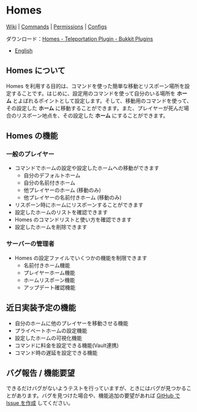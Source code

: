 # Homes

[Wiki](../../wiki) | [Commands](../../wiki/Commands) | [Permissions](../../wiki/Permissions) | [Configs](../../wiki/Configs)

ダウンロード：[Homes - Teleportation Plugin - Bukkit Plugins](https://dev.bukkit.org/projects/homes-teleportation-plugin)

- [English](./READNE.md)

## Homes について

Homes を利用する目的は、コマンドを使った簡単な移動とリスポーン場所を設定することです。はじめに、設定用のコマンドを使って自分のいる場所を **ホーム** とよばれるポイントとして設定します。そして、移動用のコマンドを使って、その設定した **ホーム** に移動することができます。また、プレイヤーが死んだ場合のリスポーン地点を、その設定した **ホーム** にすることができます。

## Homes の機能

### 一般のプレイヤー

- コマンドでホームの設定や設定したホームへの移動ができます
    - 自分のデフォルトホーム
    - 自分の名前付きホーム
    - 他プレイヤーのホーム (移動のみ)
    - 他プレイヤーの名前付きホーム (移動のみ)
- リスポーン時にホームにリスポーンすることができます
- 設定したホームのリストを確認できます
- Homes のコマンドリストと使い方を確認できます
- 設定したホームを削除できます

### サーバーの管理者

- Homes の設定ファイルでいくつかの機能を制限できます
    - 名前付きホーム機能
    - プレイヤーホーム機能
    - ホームリスポーン機能
    - アップデート確認機能

## 近日実装予定の機能

- 自分のホームに他のプレイヤーを移動させる機能
- プライベートホームの設定機能
- 設定したホームの可視化機能
- コマンドに料金を設定できる機能(Vault連携)
- コマンド時の遅延を設定できる機能

## バグ報告 / 機能要望

できるだけバグがないようテストを行っていますが、ときにはバグが見つかることがあります。バグを見つけた場合や、機能追加の要望があれば [GitHub で Issue を作成](../../issues) してください。